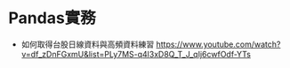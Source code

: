 # Pandas實務



- 如何取得台股日線資料與高頻資料練習 https://www.youtube.com/watch?v=df_zDnFGxmU&list=PLy7MS-q4l3xD8Q_T_J_qIj6cwfOdf-YTs
